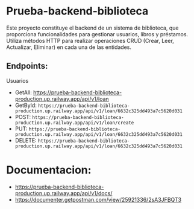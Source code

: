 # Prueba-backend-biblioteca

Este proyecto constituye el backend de un sistema de biblioteca, que proporciona funcionalidades para gestionar usuarios, libros y préstamos. Utiliza métodos HTTP para realizar operaciones CRUD (Crear, Leer, Actualizar, Eliminar) en cada una de las entidades.

## Endpoints:
Usuarios
- GetAll: https://prueba-backend-biblioteca-production.up.railway.app/api/v1/loan
- GetById: `https://prueba-backend-biblioteca-production.up.railway.app/api/v1/loan/6632c325dd493a7c5620d031 `
- POST: `https://prueba-backend-biblioteca-production.up.railway.app/api/v1/loan/create`
- PUT: `https://prueba-backend-biblioteca-production.up.railway.app/api/v1/loan/6632c325dd493a7c5620d031`
- DELETE: `https://prueba-backend-biblioteca-production.up.railway.app/api/v1/loan/6632c325dd493a7c5620d031 `

# Documentacion: 
-  https://prueba-backend-biblioteca-production.up.railway.app/api/v1/docs/
-  https://documenter.getpostman.com/view/25921336/2sA3JFBQT3


